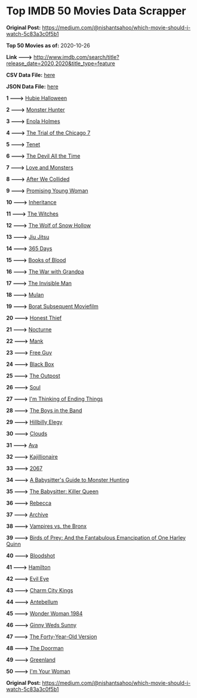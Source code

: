 # Top IMDB 50 Movies Data Scrapper

**Original Post:** https://medium.com/@nishantsahoo/which-movie-should-i-watch-5c83a3c0f5b1

**Top 50 Movies as of:** 2020-10-26

**Link --->** http://www.imdb.com/search/title?release_date=2020,2020&title_type=feature

**CSV Data File:** [here](/Data/data.csv)

**JSON Data File:** [here](/Data/data.json)

**1 --->** [Hubie Halloween](https://www.imdb.com/title/tt10682266/?ref_=adv_li_tt)

**2 --->** [Monster Hunter](https://www.imdb.com/title/tt6475714/?ref_=adv_li_tt)

**3 --->** [Enola Holmes](https://www.imdb.com/title/tt7846844/?ref_=adv_li_tt)

**4 --->** [The Trial of the Chicago 7](https://www.imdb.com/title/tt1070874/?ref_=adv_li_tt)

**5 --->** [Tenet](https://www.imdb.com/title/tt6723592/?ref_=adv_li_tt)

**6 --->** [The Devil All the Time](https://www.imdb.com/title/tt7395114/?ref_=adv_li_tt)

**7 --->** [Love and Monsters](https://www.imdb.com/title/tt2222042/?ref_=adv_li_tt)

**8 --->** [After We Collided](https://www.imdb.com/title/tt10362466/?ref_=adv_li_tt)

**9 --->** [Promising Young Woman](https://www.imdb.com/title/tt9620292/?ref_=adv_li_tt)

**10 --->** [Inheritance](https://www.imdb.com/title/tt7923220/?ref_=adv_li_tt)

**11 --->** [The Witches](https://www.imdb.com/title/tt0805647/?ref_=adv_li_tt)

**12 --->** [The Wolf of Snow Hollow](https://www.imdb.com/title/tt11140488/?ref_=adv_li_tt)

**13 --->** [Jiu Jitsu](https://www.imdb.com/title/tt9624766/?ref_=adv_li_tt)

**14 --->** [365 Days](https://www.imdb.com/title/tt10886166/?ref_=adv_li_tt)

**15 --->** [Books of Blood](https://www.imdb.com/title/tt11242218/?ref_=adv_li_tt)

**16 --->** [The War with Grandpa](https://www.imdb.com/title/tt4532038/?ref_=adv_li_tt)

**17 --->** [The Invisible Man](https://www.imdb.com/title/tt1051906/?ref_=adv_li_tt)

**18 --->** [Mulan](https://www.imdb.com/title/tt4566758/?ref_=adv_li_tt)

**19 --->** [Borat Subsequent Moviefilm](https://www.imdb.com/title/tt13143964/?ref_=adv_li_tt)

**20 --->** [Honest Thief](https://www.imdb.com/title/tt1838556/?ref_=adv_li_tt)

**21 --->** [Nocturne](https://www.imdb.com/title/tt11044858/?ref_=adv_li_tt)

**22 --->** [Mank](https://www.imdb.com/title/tt10618286/?ref_=adv_li_tt)

**23 --->** [Free Guy](https://www.imdb.com/title/tt6264654/?ref_=adv_li_tt)

**24 --->** [Black Box](https://www.imdb.com/title/tt12298506/?ref_=adv_li_tt)

**25 --->** [The Outpost](https://www.imdb.com/title/tt3833480/?ref_=adv_li_tt)

**26 --->** [Soul](https://www.imdb.com/title/tt2948372/?ref_=adv_li_tt)

**27 --->** [I'm Thinking of Ending Things](https://www.imdb.com/title/tt7939766/?ref_=adv_li_tt)

**28 --->** [The Boys in the Band](https://www.imdb.com/title/tt10199914/?ref_=adv_li_tt)

**29 --->** [Hillbilly Elegy](https://www.imdb.com/title/tt6772802/?ref_=adv_li_tt)

**30 --->** [Clouds](https://www.imdb.com/title/tt6473066/?ref_=adv_li_tt)

**31 --->** [Ava](https://www.imdb.com/title/tt8784956/?ref_=adv_li_tt)

**32 --->** [Kajillionaire](https://www.imdb.com/title/tt8143990/?ref_=adv_li_tt)

**33 --->** [2067](https://www.imdb.com/title/tt1918734/?ref_=adv_li_tt)

**34 --->** [A Babysitter's Guide to Monster Hunting](https://www.imdb.com/title/tt4844150/?ref_=adv_li_tt)

**35 --->** [The Babysitter: Killer Queen](https://www.imdb.com/title/tt11024272/?ref_=adv_li_tt)

**36 --->** [Rebecca](https://www.imdb.com/title/tt2235695/?ref_=adv_li_tt)

**37 --->** [Archive](https://www.imdb.com/title/tt6882604/?ref_=adv_li_tt)

**38 --->** [Vampires vs. the Bronx](https://www.imdb.com/title/tt8976576/?ref_=adv_li_tt)

**39 --->** [Birds of Prey: And the Fantabulous Emancipation of One Harley Quinn](https://www.imdb.com/title/tt7713068/?ref_=adv_li_tt)

**40 --->** [Bloodshot](https://www.imdb.com/title/tt1634106/?ref_=adv_li_tt)

**41 --->** [Hamilton](https://www.imdb.com/title/tt8503618/?ref_=adv_li_tt)

**42 --->** [Evil Eye](https://www.imdb.com/title/tt12882620/?ref_=adv_li_tt)

**43 --->** [Charm City Kings](https://www.imdb.com/title/tt9048840/?ref_=adv_li_tt)

**44 --->** [Antebellum](https://www.imdb.com/title/tt10065694/?ref_=adv_li_tt)

**45 --->** [Wonder Woman 1984](https://www.imdb.com/title/tt7126948/?ref_=adv_li_tt)

**46 --->** [Ginny Weds Sunny](https://www.imdb.com/title/tt10543680/?ref_=adv_li_tt)

**47 --->** [The Forty-Year-Old Version](https://www.imdb.com/title/tt10642834/?ref_=adv_li_tt)

**48 --->** [The Doorman](https://www.imdb.com/title/tt6222118/?ref_=adv_li_tt)

**49 --->** [Greenland](https://www.imdb.com/title/tt7737786/?ref_=adv_li_tt)

**50 --->** [I'm Your Woman](https://www.imdb.com/title/tt10243992/?ref_=adv_li_tt)

**Original Post:** https://medium.com/@nishantsahoo/which-movie-should-i-watch-5c83a3c0f5b1
